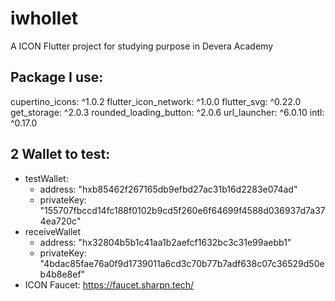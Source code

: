 # iwhollet

A ICON Flutter project for studying purpose in Devera Academy

## Package I use:
  cupertino_icons: ^1.0.2
  flutter_icon_network: ^1.0.0
  flutter_svg: ^0.22.0
  get_storage: ^2.0.3
  rounded_loading_button: ^2.0.6
  url_launcher: ^6.0.10
  intl: ^0.17.0

## 2 Wallet to test:
- testWallet: 
  + address: "hxb85462f267165db9efbd27ac31b16d2283e074ad"
  + privateKey: "155707fbccd14fc188f0102b9cd5f260e6f64699f4588d036937d7a374ea720c"
- receiveWallet
  + address: "hx32804b5b1c41aa1b2aefcf1632bc3c31e99aebb1"
  + privateKey: "4bdac85fae76a0f9d1739011a6cd3c70b77b7adf638c07c36529d50eb4b8e8ef"
- ICON Faucet: https://faucet.sharpn.tech/


